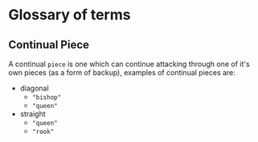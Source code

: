 # Glossary of terms

## Continual Piece

A continual `piece` is one which can continue attacking through one of it's own pieces (as a form of backup), examples of continual pieces are:

- diagonal
  - `"bishop"`
  - `"queen"`
- straight
  - `"queen"`
  - `"rook"`
